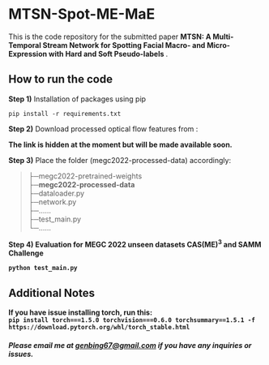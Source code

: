 # MTSN-Spot-ME-MaE

This is the code repository for the submitted paper <b>MTSN: A Multi-Temporal Stream Network for Spotting Facial Macro- and Micro-Expression with Hard and Soft Pseudo-labels </b>.

## How to run the code

<b>Step 1)</b> Installation of packages using pip

``` pip install -r requirements.txt ```

<b>Step 2)</b> Download processed optical flow features from :

<b>The link is hidden at the moment but will be made available soon. </b>
<!--
https://drive.google.com/file/d/1Cn4rux-Hwrt6E1LWO3VL3ddNqOwmgP71/view?usp=sharing
-->
  
<b>Step 3)</b> Place the folder (megc2022-processed-data) accordingly: <br>
>├─megc2022-pretrained-weights <br>
>├─<b>megc2022-processed-data</b> <br>
>├─dataloader.py <br>
>├─network.py <br>
>├─...... <br>
>├─test_main.py <br>
>└─......

<b>Step 4) Evaluation for MEGC 2022 unseen datasets CAS(ME)<sup>3</sup> and SAMM Challenge

``` python test_main.py ```
  
## Additional Notes
  
If you have issue installing torch, run this: <br>
``` pip install torch===1.5.0 torchvision===0.6.0 torchsummary==1.5.1 -f https://download.pytorch.org/whl/torch_stable.html ```
  
##### Please email me at genbing67@gmail.com if you have any inquiries or issues.
